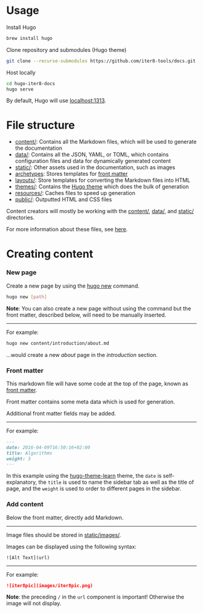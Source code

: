 # Usage

Install Hugo

```bash
brew install hugo
```

Clone repository and submodules (Hugo theme)

```bash
git clone --recurse-submodules https://github.com/iter8-tools/docs.git
```

Host locally

```bash
cd hugo-iter8-docs
hugo serve
```

By default, Hugo will use [localhost:1313](localhost:1313).

# File structure

* [content/](content/): Contains all the Markdown files, which will be used to generate the documentation
* [data/](data/): Contains all the JSON, YAML, or TOML, which contains configuration files and data for dynamically generated content
* [static/](static/): Other assets used in the documentation, such as images
* [archetypes](archetypes): Stores templates for [front matter](https://gohugo.io/content-management/front-matter/)
* [layouts/](layouts): Store templates for converting the Markdown files into HTML
* [themes/](themes): Contains the [Hugo theme](https://themes.gohugo.io/) which does the bulk of generation
* [resources/](resources): Caches files to speed up generation
* [public/](public/): Outputted HTML and CSS files

Content creators will mostly be working with the [content/](content/), [data/](data/), and [static/](static/) directories.

For more information about these files, see [here](https://gohugo.io/getting-started/directory-structure/).

# Creating content

### New page

Create a new page by using the [hugo new](https://gohugo.io/commands/hugo_new/) command.

```bash
hugo new [path]
```

**Note**: You can also create a new page without using the command but the front matter, described below, will need to be manually inserted.

***

For example:

```bash
hugo new content/introduction/about.md
```

...would create a new _about_ page in the _introduction_ section.

### Front matter

This markdown file will have some code at the top of the page, known as [front matter](https://gohugo.io/content-management/front-matter/).

Front matter contains some meta data which is used for generation.

Additional front matter fields may be added.

***

For example:

```md
---
date: 2016-04-09T16:50:16+02:00
title: Algorithms
weight: 3
---
```

In this example using the [hugo-theme-learn](https://themes.gohugo.io/hugo-theme-learn/) theme, the `date` is self-explanatory, the `title` is used to name the sidebar tab as well as the title of page, and the `weight` is used to order to different pages in the sidebar. 

### Add content

Below the front matter, directly add Markdown.

***

Image files should be stored in [static/images/](static/images/).

Images can be displayed using the following syntax:

```
![Alt Text](url)
```

***

For example:

```md
![iter8pic](images/iter8pic.png)
```

**Note**: the preceding `/` in the `url` component is important! Otherwise the image will not display.